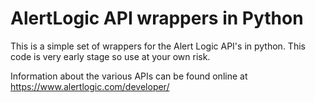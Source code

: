 # AlertLogic API wrappers in Python
This is a simple set of wrappers for the Alert Logic API's in python.  This code is very early stage so use at your own risk.

Information about the various APIs can be found online at https://www.alertlogic.com/developer/ 

